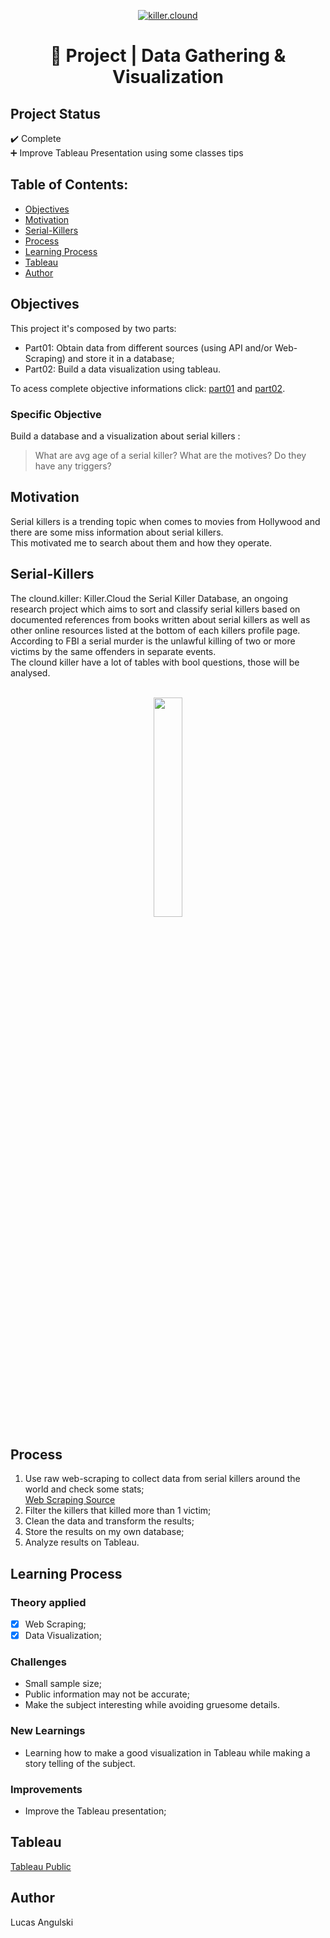 <p align="center"><a href="https://imgbb.com/"><img src="https://killer.cloud/images/killer-cloud-logo-plain-xs.png" alt="killer.clound" border="0"></a><br /><a target='_blank' href='https://imgbb.com/'></a></p>
<h1 align="center">🔎 Project | Data Gathering & Visualization</h>

## Project Status
:heavy_check_mark: Complete <br>
➕ Improve Tableau Presentation using some classes tips

## Table of Contents:

- [Objectives](#objectives)
- [Motivation](#motivation)
- [Serial-Killers](#Serial-Killers)
- [Process](#process)
- [Learning Process](#Learning-Process)
- [Tableau](#Tableau)
- [Author](#Author)

## Objectives
This project it's composed by two parts:<br>
- Part01: Obtain data from different sources (using API and/or Web-Scraping) and store it in a database;<br>
- Part02: Build a data visualization using tableau.<br>

To acess complete objective informations click: <a href="https://drive.google.com/file/d/1UsuG9z6tOWtnzZscf_9pOahTNOaLV8bi/view?usp=sharing">part01</a> and <a href="https://drive.google.com/file/d/1fCvSx39gTZ-3P04H0vqlmAsia2tMqt_6/view?usp=sharing">part02</a>.

### Specific Objective
Build a database and a visualization about serial killers :
> What are avg age of a serial killer? 
> What are the motives? 
> Do they have any triggers?

## Motivation
 Serial killers is a trending topic when comes to movies from Hollywood and there are some miss information about serial killers.<br>
This motivated me to search about them and how they operate.<br>


## Serial-Killers
The clound.killer: Killer.Cloud the Serial Killer Database, an ongoing research project which aims to sort and classify serial killers based on documented references from books written about serial killers as well as other online resources listed at the bottom of each killers profile page.<br> 
According to FBI a serial murder is the unlawful killing of two or more victims by the same offenders in separate events.<br>
The clound killer have a lot of tables with bool questions, those will be analysed. <br>
 <br> 

<p align="center">
  <img src="https://upload.wikimedia.org/wikipedia/commons/thumb/f/f4/Zodiac_Killer_symbol.svg/1245px-Zodiac_Killer_symbol.svg.png" width="30%">
</p>

## Process
1. Use raw web-scraping to collect data from serial killers around the world and check some stats;<br>
  <a href="https://killer.cloud/" target="_blank">Web Scraping Source<br></a>
2. Filter the killers that killed more than 1 victim;<br>
3. Clean the data and transform the results;<br>
4. Store the results on my own database;<br>
5. Analyze results on Tableau.<br>

## Learning Process
### Theory applied
- [x] Web Scraping;<br>
- [x] Data Visualization;<br>

### Challenges
- Small sample size;
- Public information may not be accurate;
- Make the subject interesting while avoiding gruesome details.

### New Learnings
- Learning how to make a good visualization in Tableau while making a story telling of the subject.

### Improvements
- Improve the Tableau presentation;

## Tableau
<a href="https://public.tableau.com/app/profile/lucas7270/viz/skrevised/story?publish=yes" target="_blank">Tableau Public</a>

## Author
Lucas Angulski
